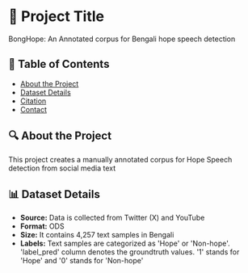 # 📌 Project Title  
BongHope: An Annotated corpus for Bengali hope speech detection

## 📖 Table of Contents  
- [About the Project](#about-the-project)  
- [Dataset Details](#dataset-details)    
- [Citation](#citation)     
- [Contact](#contact)  

## 🔍 About the Project  
This project creates a manually annotated corpus for Hope Speech detection from social media text

## 📊 Dataset Details  
- **Source:** Data is collected from Twitter (X) and YouTube
- **Format:** ODS  
- **Size:** It contains 4,257 text samples in Bengali 
- **Labels:** Text samples are categorized as 'Hope' or 'Non-hope'. 'label_pred' column denotes the groundtruth values. '1' stands for 'Hope' and '0' stands for 'Non-hope'



